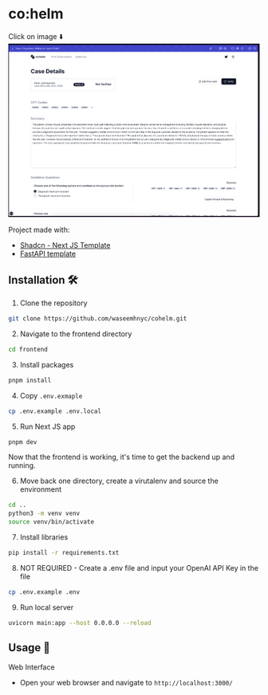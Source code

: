 # co:helm

Click on image ⬇️
[![Demo](imgs/prior-auth.png)](https://youtu.be/DPLlAc-V-Ws)

Project made with:
- [<a href="https://github.com/shadcn/next-template">Shadcn - Next JS Template</a>](https://github.com/shadcn/next-template)
- [<a href="https://github.com/waseemhnyc/fastapi-openai-render">FastAPI template</a>](https://github.com/waseemhnyc/fastapi-openai-render)
## Installation 🛠️

1. Clone the repository
```bash
git clone https://github.com/waseemhnyc/cohelm.git
```
2. Navigate to the frontend directory
```bash
cd frontend
```
3. Install packages
```bash
pnpm install
```
4. Copy `.env.exmaple` 
```bash
cp .env.example .env.local
```
5. Run Next JS app
```bash
pnpm dev
```

Now that the frontend is working, it's time to get the backend up and running.

6. Move back one directory, create a virutalenv and source the environment

```bash
cd ..
python3 -m venv venv
source venv/bin/activate
```

7. Install libraries

```bash
pip install -r requirements.txt
```

8. NOT REQUIRED - Create a .env file and input your OpenAI API Key in the file

```bash
cp .env.example .env
```

9. Run local server
```bash
uvicorn main:app --host 0.0.0.0 --reload
```

## Usage 🎉

Web Interface
- Open your web browser and navigate to `http://localhost:3000/`
